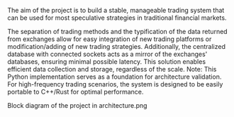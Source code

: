 The aim of the project is to build a stable, manageable trading system that can be used for most speculative strategies in traditional financial markets. 

The separation of trading methods and the typification of the data returned from exchanges allow for easy integration of new trading platforms or modification/adding of new trading strategies. Additionally, the centralized database with connected sockets acts as a mirror of the exchanges' databases, ensuring minimal possible latency. This solution enables efficient data collection and storage, regardless of the scale.
Note: This Python implementation serves as a foundation for architecture validation. For high-frequency trading scenarios, the system is designed to be easily portable to C++/Rust for optimal performance.

Block diagram of the project in architecture.png 
